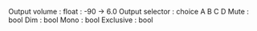 Output volume : float : -90 -> 6.0
Output selector : choice A B C D
Mute : bool
Dim : bool
Mono : bool
Exclusive : bool
